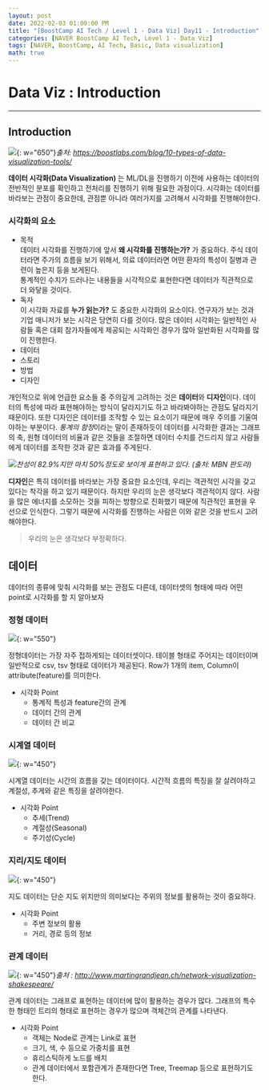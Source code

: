 ```yaml
---
layout: post
date: 2022-02-03 01:00:00 PM
title: "[BoostCamp AI Tech / Level 1 - Data Viz] Day11 - Introduction"
categories: [NAVER BoostCamp AI Tech, Level 1 - Data Viz]
tags: [NAVER, BoostCamp, AI Tech, Basic, Data visualization]
math: true
---
```

# Data Viz : Introduction

---

## Introduction

![](/image/boostcamp/viz/viz_ex1.jpg){: w="650"}*출처: https://boostlabs.com/blog/10-types-of-data-visualization-tools/*

**데이터 시각화(Data Visualization)** 는 ML/DL을 진행하기 이전에 사용하는 데이터의 전반적인 분포를 확인하고 전처리를 진행하기 위해 필요한 과정이다. 시각화는 데이터를 바라보는 관점이 중요한데, 관점뿐 아니라 여러가지를 고려해서 시각화를 진행해야한다.

### 시각화의 요소
- 목적  
    데이터 시각화를 진행하기에 앞서 **왜 시각화를 진행하는가?** 가 중요하다. 주식 데이터라면 주가의 흐름을 보기 위해서, 의료 데이터라면 어떤 환자의 특성이 질병과 관련이 높은지 등을 보게된다.  
    통계적인 수치가 드러나는 내용들을 시각적으로 표현한다면 데이터가 직관적으로 더 와닿을 것이다.
- 독자  
    이 시각화 자료를 **누가 읽는가?** 도 중요한 시각화의 요소이다. 연구자가 보는 것과 기업 매니저가 보는 시각은 당연히 다를 것이다. 많은 데이터 시각화는 일반적인 사람들 혹은 대회 참가자들에게 제공되는 시각화인 경우가 많아 일반화된 시각화를 많이 진행한다.
- 데이터
- 스토리
- 방법
- 디자인

개인적으로 위에 언급한 요소들 중 주의깊게 고려하는 것은 **데이터**와 **디자인**이다. 데이터의 특성에 따라 표현해야하는 방식이 달라지기도 하고 바라봐야하는 관점도 달라지기 때문이다. 또한 디자인은 데이터를 조작할 수 있는 요소이기 때문에 매우 주의를 기울여야하는 부분이다. *통계의 함정*이라는 말이 존재하듯이 데이터를 시각화한 결과는 그래프의 축, 원형 데이터의 비율과 같은 것들을 조절하면 데이터 수치를 건드리지 않고 사람들에게 데이터를 조작한 것과 같은 효과를 주게된다.  

![](/image/boostcamp/viz/fake_viz.jpg)*찬성이 82.9%지만 마치 50%정도로 보이게 표현하고 있다. (출처: MBN 판도라)*

**디자인**은 특히 데이터를 바라보는 가장 중요한 요소인데, 우리는 객관적인 시각을 갖고 있다는 착각을 하고 있기 때문이다. 하지만 우리의 눈은 생각보다 객관적이지 않다. 사람을 많은 에너지를 소모하는 것을 피하는 방향으로 진화했기 때문에 직관적인 표현을 우선으로 인식한다. 그렇기 때문에 시각화를 진행하는 사람은 이와 같은 것을 반드시 고려해야한다.

> 우리의 눈은 생각보다 부정확하다.

## 데이터

데이터의 종류에 맞춰 시각화를 보는 관점도 다른데, 데이터셋의 형태에 따라 어떤 point로 시각화를 할 지 알아보자

### 정형 데이터

![](/image/boostcamp/viz/tabular.png){: w="550"}

정형데이터는 가장 자주 접하게되는 데이터셋이다. 테이블 형태로 주어지는 데이터이며 일반적으로 csv, tsv 형태로 데이터가 제공된다. Row가 1개의 item, Column이 attribute(feature)를 의미한다. 

- 시각화 Point
    - 통계적 특성과 feature간의 관계
    - 데이터 간의 관계
    - 데이터 간 비교

### 시계열 데이터

![](/image/boostcamp/viz/ts.png){: w="450"}

시계열 데이터는 시간의 흐름을 갖는 데이터이다. 시간적 흐름의 특징을 잘 살려야하고 계절성, 추게와 같은 특징을 살려야한다.

- 시각화 Point
    - 추세(Trend)
    - 계절성(Seasonal)
    - 주기성(Cycle)

### 지리/지도 데이터

![](/image/boostcamp/viz/map.png){: w="450"}

지도 데이터는 단순 지도 위치만의 의미보다는 주위의 정보를 활용하는 것이 중요하다.

- 시각화 Point
    - 주변 정보의 활용
    - 거리, 경로 등의 정보

### 관계 데이터

![](/image/boostcamp/viz/Shakespeare-Network-Hamlet.png){: w="450"}*출처 : http://www.martingrandjean.ch/network-visualization-shakespeare/*

관계 데이터는 그래프로 표현하는 데이터에 많이 활용하는 경우가 많다. 그래프의 특수한 형태인 트리의 형태로 표현하는 경우가 많으며 객체간의 관계를 나타낸다. 

- 시각화 Point
    - 객체는 Node로 관계는 Link로 표현
    - 크기, 색, 수 등으로 가중치를 표현
    - 휴리스틱하게 노드를 배치
    - 관계 데이터에서 포함관계가 존재한다면 Tree, Treemap 등으로 표현하기도 한다.

